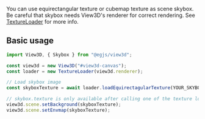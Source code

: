 You can use equirectangular texture or cubemap texture as scene skybox.
Be careful that skybox needs View3D's renderer for correct rendering.
See [TextureLoader](TextureLoader.html) for more info.

## Basic usage
```js
import View3D, { Skybox } from "@egjs/view3d";

const view3d = new View3D("#view3d-canvas");
const loader = new TextureLoader(view3d.renderer);

// Load skybox image
const skyboxTexture = await loader.loadEquirectagularTexture(YOUR_SKYBOX_IMAGE_URL);

// skybox.texture is only available after calling one of the texture load functions
view3d.scene.setBackground(skyboxTexture);
view3d.scene.setEnvmap(skyboxTexture);
```
